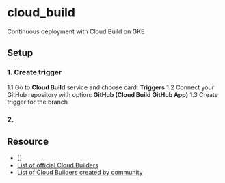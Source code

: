 # cloud_build
Continuous deployment with Cloud Build on GKE



## Setup

### 1. Create trigger
1.1 Go to **Cloud Build** service and choose card: **Triggers**
1.2 Connect your GitHub repository with option: **GitHub (Cloud Build GitHub App)**
1.3 Create trigger for the branch

### 2. 




## Resource
- []
- [List of official Cloud Builders](https://github.com/GoogleCloudPlatform/cloud-builders)
- [List of Cloud Builders created by community](https://github.com/GoogleCloudPlatform/cloud-builders-community)

